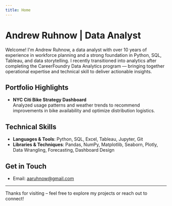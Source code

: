 ```yaml
---
title: Home
---
```




<!-- Meta tag for SEO -->
<meta name="description" content="Andrew Ruhnow’s data analytics portfolio – showcasing projects in Excel, Python, SQL, and Tableau — turning complex data into actionable insights.">

<!-- Social Media Preview (Open Graph + Twitter Card) -->
<meta property="og:title" content="Andrew Ruhnow | Data Analyst Portfolio">
<meta property="og:description" content="Explore Andrew's data analytics projects and case studies in Python, SQL, Tableau, and more.">
<meta property="og:image" content="https://andrewruhnow.com/images/preview.png">
<meta property="og:url" content="https://andrewruhnow.com">
<meta name="twitter:card" content="summary_large_image">

# Andrew Ruhnow | Data Analyst

Welcome! I'm Andrew Ruhnow, a data analyst with over 10 years of experience in workforce planning and a strong foundation in Python, SQL, Tableau, and data storytelling. I recently transitioned into analytics after completing the CareerFoundry Data Analytics program — bringing together operational expertise and technical skill to deliver actionable insights.

## Portfolio Highlights

- **NYC Citi Bike Strategy Dashboard**  
  Analyzed usage patterns and weather trends to recommend improvements in bike availability and optimize distribution logistics.

## Technical Skills

- **Languages & Tools**: Python, SQL, Excel, Tableau, Jupyter, Git  
- **Libraries & Techniques**: Pandas, NumPy, Matplotlib, Seaborn, Plotly, Data Wrangling, Forecasting, Dashboard Design

## Get in Touch

- Email: [aaruhnow@gmail.com](mailto:aaruhnow@gmail.com)

---

Thanks for visiting – feel free to explore my projects or reach out to connect!


